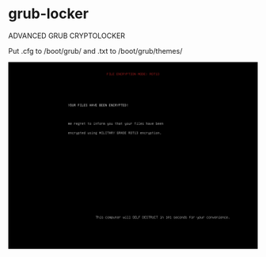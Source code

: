 # grub-locker
ADVANCED GRUB CRYPTOLOCKER

Put .cfg to /boot/grub/ and .txt to /boot/grub/themes/


![alt text](https://raw.githubusercontent.com/redox-alpha/grub-locker/master/pic.png)
